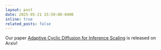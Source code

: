 ```yaml
---
layout: post
date: 2025-05-21 15:59:00-0400
inline: true
related_posts: false
---
```


Our paper [Adaptive Cyclic Diffusion for Inference Scaling](https://arxiv.org/abs/2505.14036) is released on Arxiv!

